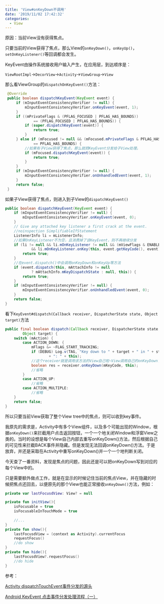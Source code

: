 ```yaml
---
title: 'View#onKeyDown不调用'
date: '2019/11/02 17:42:32'
categories:
  - View
---
```


原因：当前View没有获得焦点。

只要当前的View获得了焦点，那么View的`onKeyDown()`，`onKeyUp()`，`setOnKeyListener()`等回调都会发生。

KeyEvent由操作系统接收用户输入产生，在应用层，到达顺序是：

`ViewRootImpl`->`DecorView`->`Activity`->`ViewGroup`->`View`



那么看ViewGroup的`dispatchOnKeyEvent()`方法：

``` java
 @Override
 public boolean dispatchKeyEvent(KeyEvent event) {
     if (mInputEventConsistencyVerifier != null) {
         mInputEventConsistencyVerifier.onKeyEvent(event, 1);
     }
     if ((mPrivateFlags & (PFLAG_FOCUSED | PFLAG_HAS_BOUNDS))
             == (PFLAG_FOCUSED | PFLAG_HAS_BOUNDS)) {
         if (super.dispatchKeyEvent(event)) {
             return true;
         }
     } else if (mFocused != null && (mFocused.mPrivateFlags & PFLAG_HAS_BOUNDS)
             == PFLAG_HAS_BOUNDS) {
         //如果有子View获得了焦点，那么就把KeyEvent分发给子View处理。
         if (mFocused.dispatchKeyEvent(event)) {
             return true;
         }
     }
     if (mInputEventConsistencyVerifier != null) {
         mInputEventConsistencyVerifier.onUnhandledEvent(event, 1);
     }
     return false;
 }
```



如果子View获得了焦点，则进入到子View的`dispatchKeyEvent()`

``` java
public boolean dispatchKeyEvent(KeyEvent event) {
    if (mInputEventConsistencyVerifier != null) {
        mInputEventConsistencyVerifier.onKeyEvent(event, 0);
    }
    // Give any attached key listener a first crack at the event.
    //noinspection SimplifiableIfStatement
    ListenerInfo li = mListenerInfo;
    //如果OnKeyListener不为空，且消费掉了该KeyEvent，则不再继续分发
    if (li != null && li.mOnKeyListener != null && (mViewFlags & ENABLED_MASK) == ENABLED
            && li.mOnKeyListener.onKey(this, event.getKeyCode(), event)) {
        return true;
    }
    //在event.dispatch()中会调用onKeyDown和onKeyUp等方法
    if (event.dispatch(this, mAttachInfo != null
            ? mAttachInfo.mKeyDispatchState : null, this)) {
        return true;
    }
    if (mInputEventConsistencyVerifier != null) {
        mInputEventConsistencyVerifier.onUnhandledEvent(event, 0);
    }
    return false;
}
```

看下`KeyEvent#dispatch(Callback receiver, DispatcherState state, Object target)`方法

``` java
public final boolean dispatch(Callback receiver, DispatcherState state,
        Object target) {
    switch (mAction) {
        case ACTION_DOWN: {
            mFlags &= ~FLAG_START_TRACKING;
            if (DEBUG) Log.v(TAG, "Key down to " + target + " in " + state
                    + ": " + this);
			//这个receiver就是调用该方法的View自己啦~View调用自己的onKeyDown了。
            boolean res = receiver.onKeyDown(mKeyCode, this);
            //省略
        }
        case ACTION_UP:
            //省略
        case ACTION_MULTIPLE:
            //省略
    }
    return false;
}
```



所以只要当前View获取了整个View tree中的焦点，则可以收到key事件。

我原先的需求是，Activity中有多个View组件，以及多个可能出现的Window，根据`onKeyDown()`来拦截用户点击返回按钮，一个一个地关闭Window和浮窗View之类的。当时的设想是每个View自己内部去重写onKeyDown()方法，然后根据自己的可见性来拦截BACK事件并隐藏。但是发现无法回调onKeyDown()方法。于是放弃，并还是采取在Activity中重写onKeyDown()并一个一个地判断关闭。

今天查了一番资料，发现是焦点的问题，因此还是可以把onKeyDown写到对应的每个View中的。

只是需要额外做点工作，就是在显示的时候记住当前的焦点View，并在隐藏的时候把焦点还回去，以便原先的那个View也能正常接收`onKeyDown()`方法，例如：



``` kotlin
private var lastFocusdView: View? = null

private fun initView(){
    isFocusable = true
	isFocusableInTouchMode = true
    
    //...
}
private fun show(){
    lastFocusdView = (context as Activity).currentFocus
    requestFocus()
    //do show
}
private fun hide(){
    lastFocusdView?.requestFocus()
    //do hide
}
```



参考：

[Activity dispatchTouchEvent事件分发的源头](https://blog.csdn.net/Conan9715/article/details/78529055)

[Android KeyEvent 点击事件分发处理流程（一）](https://www.jianshu.com/p/2f28386706a0)
                                                                                                                                                                                                                                                                                                                                                                                                                                                                                                                                                                                                                                                                                                                                                                                                                                                                                                                                                                                                                                                                                                                                                                                                                                                                                                                                                                                                                                                                                                                                                                                                                                                                                                                                                                                                                                                                                                                                                                                                                                                                                                                                                                                                                                                                                                                                                                                                                                                                                                                                                                                                                                                                                                                                                                                                                                                                                                                                                                                                                                                                                                                                                                                                                                                                                                                                                                                                                                                                                                                                                                                                                                                                                                                                                                                                                                                                                                                                                                                                                                                                                                                                                                                                                                                                                                                                                                                                                                                                                                                                                                                                                                                                                                                                                                                                                                                                                                                                                                                                                                                                                                                                                                                                                                                                                                                                                                                                                                                                                                                                                                                                                                                                                                                                                                                                                                                                                                                                                                                                                                                                              